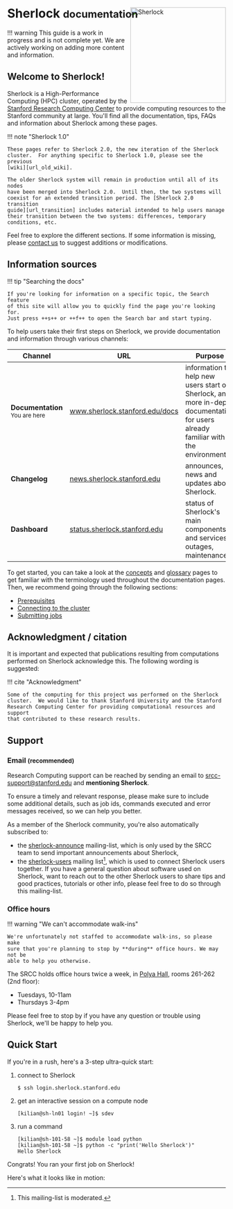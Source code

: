 # Sherlock <small>documentation</small>

<!-- HTML interlude for the main page logo -->
<style>
@media only screen and (max-width: 720px) {
    #logo_head {
        display: none;
    }
}
#logo_head {
    margin-top: -50px;
}
</style>
<img id="logo_head" align="right" width="220px"
     alt="Sherlock" src="/img/logo.png">
<!-- resuming normal Markdown operations -->


!!! warning
    This guide is a work in progress and is not complete yet. We are actively
    working on adding more content and information.

## Welcome to Sherlock!

Sherlock is a High-Performance Computing (HPC) cluster, operated by the
[Stanford Research Computing Center][url_srcc] to provide computing resources
to the Stanford community at large. You'll find all the documentation, tips,
FAQs and information about Sherlock among these pages.

!!! note "Sherlock 1.0"

    These pages refer to Sherlock 2.0, the new iteration of the Sherlock
    cluster.  For anything specific to Sherlock 1.0, please see the previous
    [wiki][url_old_wiki].

    The older Sherlock system will remain in production until all of its nodes
    have been merged into Sherlock 2.0.  Until then, the two systems will
    coexist for an extended transition period. The [Sherlock 2.0 transition
    guide][url_transition] includes material intended to help users manage
    their transition between the two systems: differences, temporary
    conditions, etc.

Feel free to explore the different sections. If some information is missing,
please [contact us][url_contact] to suggest additions or modifications.

## Information sources

!!! tip "Searching the docs"

    If you're looking for information on a specific topic, the Search feature
    of this site will allow you to quickly find the page you're looking for.
    Just press ++s++ or ++f++ to open the Search bar and start typing.

To help users take their first steps on Sherlock, we provide documentation and
information through various channels:

| Channel | URL | Purpose |
| ------- | --- | ------- |
| **Documentation** <br/><small>You are here</small>| www.sherlock.stanford.edu/docs | information to help new users start on Sherlock, and more in-depth documentation for users already familiar with the environment. |
| **Changelog** | [news.sherlock.stanford.edu][url_news] | announces, news and updates about Sherlock. |
| **Dashboard** | [status.sherlock.stanford.edu][url_status] | status of Sherlock's main components and services, outages, maintenances. |

To get started, you can take a look at the [concepts][url_concepts] and
[glossary][url_glossary] pages to get familiar with the terminology used
throughout the documentation pages. Then, we recommend going through the
following sections:

* [Prerequisites][url_prereq]
* [Connecting to the cluster][url_connect]
* [Submitting jobs][url_submit]

## Acknowledgment / citation

It is important and expected that publications resulting from computations
performed on Sherlock acknowledge this. The following wording is suggested:

!!! cite "Acknowledgment"

    Some of the computing for this project was performed on the Sherlock
    cluster.  We would like to thank Stanford University and the Stanford
    Research Computing Center for providing computational resources and support
    that contributed to these research results.


## Support

### Email <small>(recommended)</small>

Research Computing support can be reached by sending an email to
srcc-support@stanford.edu and **mentioning Sherlock**.

To ensure a timely and relevant response, please make sure to include some
additional details, such as job ids, commands executed and error messages
received, so we can help you better.

As a member of the Sherlock community, you're also automatically subscribed to:

* the [sherlock-announce][url_sha_ml] mailing-list, which is only used by the
  SRCC team to send   important announcements about Sherlock,
* the [sherlock-users][url_shu_ml] mailing list[^shu_ml], which is used to
  connect Sherlock users together. If you have a general
  question about software used on Sherlock, want to reach out to the other
  Sherlock users to share tips and good practices, tutorials or other info,
  please feel free to do so through this mailing-list.



### Office hours

!!! warning "We can't accommodate walk-ins"

    We're unfortunately not staffed to accommodate walk-ins, so please make
    sure that you're planning to stop by **during** office hours. We may not be
    able to help you otherwise.


The SRCC holds office hours twice a week, in [Polya Hall][url_polya], rooms
261-262 (2nd floor):

* Tuesdays, 10-11am
* Thursdays 3-4pm

Please feel free to stop by if you have any question or trouble using Sherlock,
we'll be happy to help you.



## Quick Start

If you're in a rush, here's a 3-step ultra-quick start:

1. connect to Sherlock
   ```
   $ ssh login.sherlock.stanford.edu
   ```

2. get an interactive session on a compute node
   ```
   [kilian@sh-ln01 login! ~]$ sdev
   ```

3. run a command
   ```
   [kilian@sh-101-58 ~]$ module load python
   [kilian@sh-101-58 ~]$ python -c "print('Hello Sherlock')"
   Hello Sherlock
   ```

Congrats! You ran your first job on Sherlock!


Here's what it looks like in motion:
<script type="text/javascript"
    src="https://asciinema.org/a/bnw8hx26ja9n72q8oy8cxzzcy.js"
    id="asciicast-bnw8hx26ja9n72q8oy8cxzzcy"
    data-preload="true" data-speed="2" data-theme="monokai"
    async>
</script>

[comment]: #  (link URLs -----------------------------------------------------)

[url_old_wiki]:     //sherlock.stanford.edu
[url_srcc]:         //srcc.stanford.edu
[url_contact]:      srcc-support@stanford.edu
[url_docs]:         //www.sherlock.stanford.edu/docs
[url_news]:         //news.sherlock.stanford.edu
[url_status]:       //status.sherlock.stanford.edu

[url_concepts]:   /docs/overview/concepts
[url_glossary]:   /docs/overview/glossary
[url_transition]: /docs/overview/transition
[url_prereq]:     /docs/getting-started/prerequisites
[url_connect]:    /docs/getting-started/connecting
[url_submit]:     /docs/getting-started/submitting

[url_shu_ml]:   //mailman.stanford.edu/mailman/listinfo/sherlock-users
[url_sha_ml]:   //mailman.stanford.edu/mailman/listinfo/sherlock-announce
[url_polya]:    //campus-map.stanford.edu/?id=14-160&lat=37.42898333&lng=-122.17752929&zoom=17&srch=polya%20hall


[comment]: #  (footnotes -----------------------------------------------------)

[^shu_ml]: This mailing-list is moderated.

